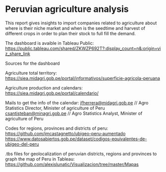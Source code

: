 # Peruvian agriculture analysis

This report gives insights to import companies related to agriculture about where is their niche market and when is the seedtime and harvest of different crops in order to plan their stock to full fill the demand. 

The dashboard is avaible in Tableau Public:
https://public.tableau.com/shared/ZKWZP692T?:display_count=n&:origin=viz_share_link



Sources for the dashboard

Agriculture total territory:
https://siea.midagri.gob.pe/portal/informativos/superficie-agricola-peruana

Agriculture production and calendars:
https://siea.midagri.gob.pe/portal/calendario/

Mails to get the info of the calendar:
jfherrera@midagri.gob.pe // Agro Statistics Director, Minister of agriculture of Peru
csantisteban@minagri.gob.pe // Agro Statistics Analyst, Minister of agriculture of Peru

Codes for regions, provinces and districts of peru:
https://github.com/jmcastagnetto/ubigeo-peru-aumentado
https://www.datosabiertos.gob.pe/dataset/codigos-equivalentes-de-ubigeo-del-peru

.tbs files for geolocalization of peruvian districts, regions and provinces to graph the map of Peru in Tableau:
https://github.com/alexislunatic/Visualizacion/tree/master/Mapas
